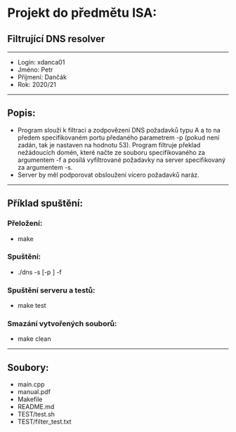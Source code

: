 # Projekt do předmětu ISA:
## Filtrující DNS resolver
---
- Login: xdanca01
- Jméno: Petr
- Příjmení: Dančák
- Rok: 2020/21
---
## Popis:
- Program slouží k filtraci a zodpovězení DNS požadavků typu A a to na předem specifikovaném portu předaného parametrem -p 
(pokud není zadán, tak je nastaven na hodnotu 53). Program filtruje překlad nežádoucích domén, které načte ze souboru 
specifikovaného za argumentem -f a posílá vyfiltrované požadavky na server specifikovaný za argumentem -s.
- Server by měl podporovat obsloužení vícero požadavků naráz.
---
## Příklad spuštění:
### Přeložení:
- make

### Spuštění:
- ./dns -s <server> [-p <port>] -f <soubor>

### Spuštění serveru a testů:
- make test

### Smazání vytvořených souborů:
- make clean
---
## Soubory:
- main.cpp
- manual.pdf
- Makefile
- README.md
- TEST/test.sh
- TEST/filter_test.txt